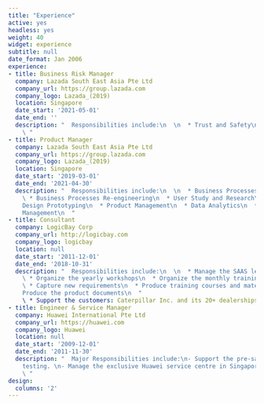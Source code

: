 ```yaml
---
title: "Experience"
active: yes
headless: yes
weight: 40
widget: experience
subtitle: null
date_format: Jan 2006
experience:
- title: Business Risk Manager
  company: Lazada South East Asia Pte Ltd
  company_url: https://group.lazada.com
  company_logo: Lazada_(2019)
  location: Singapore
  date_start: '2021-05-01'
  date_end: ''
  description: "  Responsibilities include:\n  \n  * Trust and Safety\n  * Ads Risk\n
    \ "
- title: Product Manager
  company: Lazada South East Asia Pte Ltd
  company_url: https://group.lazada.com
  company_logo: Lazada_(2019)
  location: Singapore
  date_start: '2019-03-01'
  date_end: '2021-04-30'
  description: "  Responsibilities include:\n  \n  * Business Processes Automation\n
    \ * Business Processes Re-engineering\n  * User Study and Research\n  * Product
    Design Prototyping\n  * Product Management\n  * Data Analytics\n  * Business Stakeholder
    Management\n  "
- title: Consultant
  company: LogicBay Corp
  company_url: http://logicbay.com
  company_logo: logicbay
  location: null
  date_start: '2011-12-01'
  date_end: '2018-10-31'
  description: "  Responsibilities include:\n  \n  * Manage the SAAS learning ecosystem\n
    \ * Organize the yearly workshops\n  * Organize the monthly training webinar\n
    \ * Capture new requirements\n  * Produce training courses and materials\n  *
    Produce the product documents\n  "
    \ * Support the customers: Caterpillar Inc. and its 20+ dealerships in Asia Pacific\n
- title: Engineer & Service Manager
  company: Huawei International Pte Ltd
  company_url: https://huawei.com
  company_logo: Huawei
  location: null
  date_start: '2009-12-01'
  date_end: '2011-11-30'
  description: "  Major Responsibilities include:\n- Support the pre-sales technical
    testing. \n- Manage the exclusive Huawei service centre in Singapore back then.
    \ "
design:
  columns: '2'
---
```

